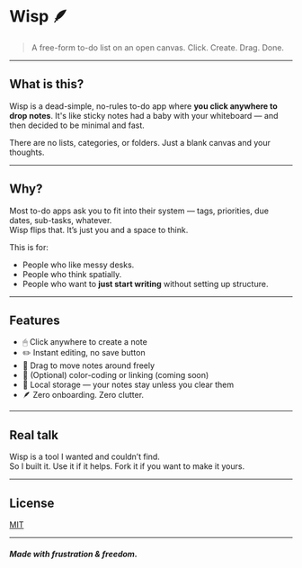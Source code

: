 # Wisp 🪶

> A free-form to-do list on an open canvas. Click. Create. Drag. Done.

---

## What is this?

Wisp is a dead-simple, no-rules to-do app where **you click anywhere to drop notes**. It's like sticky notes had a baby with your whiteboard — and then decided to be minimal and fast.

There are no lists, categories, or folders. Just a blank canvas and your thoughts.

---

## Why?

Most to-do apps ask you to fit into their system — tags, priorities, due dates, sub-tasks, whatever.  
Wisp flips that. It’s just you and a space to think.

This is for:
- People who like messy desks.
- People who think spatially.
- People who want to **just start writing** without setting up structure.

---

## Features

- 🖱 Click anywhere to create a note  
- ✏️ Instant editing, no save button  
- 🎨 Drag to move notes around freely  
- 🌈 (Optional) color-coding or linking (coming soon)  
- 🧠 Local storage — your notes stay unless you clear them  
- 🪶 Zero onboarding. Zero clutter.

---

## Real talk

Wisp is a tool I wanted and couldn’t find.  
So I built it. Use it if it helps. Fork it if you want to make it yours.

---

## License

[MIT](LICENSE)

---

##### Made with frustration & freedom.